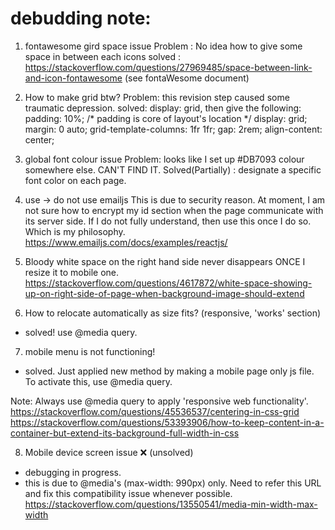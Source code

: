# debudding note:

1. fontawesome gird space issue
Problem : No idea how to give some space in between each icons
solved : https://stackoverflow.com/questions/27969485/space-between-link-and-icon-fontawesome (see fontaWesome document) 

2. How to make grid btw?
Problem: this revision step caused some traumatic depression.
solved:
display: grid, then give the following:
    padding: 10%; /* padding is core of layout's location */
    display: grid;
    margin: 0 auto;
    grid-template-columns: 1fr 1fr;
    gap: 2rem;
    align-content: center;

3. global font colour issue
Problem: looks like I set up #DB7093 colour somewhere else. CAN'T FIND IT.
Solved(Partially) : designate a specific font color on each page.  

4. use -> do not use emailjs
This is due to security reason. At moment, I am not sure how to encrypt my id section when the page communicate with its server side.
If I do not fully understand, then use this once I do so. Which is my philosophy.
https://www.emailjs.com/docs/examples/reactjs/

5. Bloody white space on the right hand side never disappears ONCE I resize it to mobile one.
https://stackoverflow.com/questions/4617872/white-space-showing-up-on-right-side-of-page-when-background-image-should-extend

6. How to relocate automatically as size fits? (responsive, 'works' section) 
- solved! use @media query.

7. mobile menu is not functioning!
- solved. Just applied new method by making a mobile page only js file. To activate this, use @media query.

Note:
Always use @media query to apply 'responsive web functionality'.
https://stackoverflow.com/questions/45536537/centering-in-css-grid
https://stackoverflow.com/questions/53393906/how-to-keep-content-in-a-container-but-extend-its-background-full-width-in-css

8. Mobile device screen issue ❌ (unsolved)
- debugging in progress. 
- this is due to @media's (max-width: 990px) only. Need to refer this URL and fix this compatibility issue whenever possible.
https://stackoverflow.com/questions/13550541/media-min-width-max-width